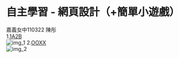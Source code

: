 # 自主學習 - 網頁設計（+簡單小遊戲）
嘉義女中110322 陳彤\
  1.[1A2B](https://htmlpreview.github.io/?https://github.com/chentongtw/test/blob/main/1a2b.html)\
  ![img_1](![{D392FCBA-9B54-443C-9303-3877E5031ACD}](https://github.com/user-attachments/assets/c7b3f772-059b-4adb-8c7a-98b49b104b95)
)
  2.[OOXX](https://htmlpreview.github.io/?https://github.com/chentongtw/test/blob/main/ooxx.html)\
  ![img_2](![{6B510B35-15A8-441F-B421-279F9365CDCA}](https://github.com/user-attachments/assets/cc717ec8-da3a-479e-b03a-e7627ced6c9a)
)
